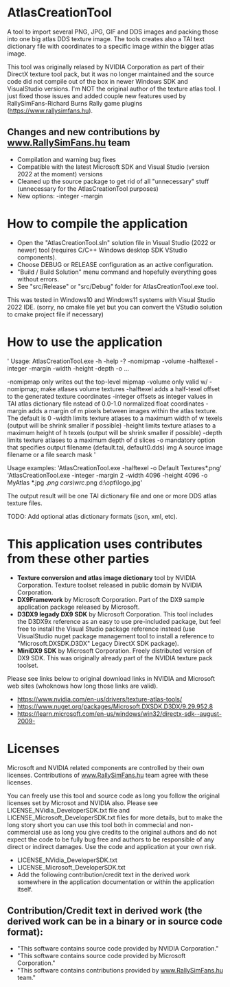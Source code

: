 # AtlasCreationTool

A tool to import several PNG, JPG, GIF and DDS images and packing those into one big atlas DDS texture image. The tools creates also a TAI text dictionary file with coordinates to a specific image within the bigger atlas image.

This tool was originally relased by NVIDIA Corporation as part of their DirectX texture tool pack, but it was no longer maintained and the source code did not compile out of the box in newer Windows SDK and VisualStudio versions. I'm NOT the original author of the texture atlas tool. I just fixed those issues and added couple new features used by RallySimFans-Richard Burns Rally game plugins (https://www.rallysimfans.hu). 

## Changes and new contributions by www.RallySimFans.hu team
- Compilation and warning bug fixes
- Compatible with the latest Microsoft SDK and Visual Studio (version 2022 at the moment) versions
- Cleaned up the source package to get rid of all "unnecessary" stuff (unnecessary for the AtlasCreationTool purposes)
- New options: -integer -margin

# How to compile the application
- Open the "AtlasCreationTool.sln" solution file in Visual Studio (2022 or newer) tool (requires C/C++ Windows desktop SDK VStudio components).
- Choose DEBUG or RELEASE configuration as an active configuration.
- "Build / Build Solution" menu command and hopefully everything goes without errors.
- See "src/Release" or "src/Debug" folder for AtlasCreationTool.exe tool.

This was tested in Windows10 and Windows11 systems with Visual Studio 2022 IDE.
(sorry, no cmake file yet but you can convert the VStudio solution to cmake project file if necessary)

# How to use the application

'
Usage: AtlasCreationTool.exe -h -help -? -nomipmap -volume -halftexel -integer -margin <m> -width <w> -height <h> -depth <d> -o <filename> <img1> <img2> <img3> ...

-nomipmap     only writes out the top-level mipmap
-volume       only valid w/ -nomipmap; make atlases volume textures
-halftexel    adds a half-texel offset to the generated texture coordinates
-integer      offsets as integer values in TAI atlas dictionary file nstead of 0.0-1.0 normalized float coordinates
-margin <m>   adds a margin of m pixels between images within the atlas texture. The default is 0
-width <w>    limits texture atlases to a maximum width of w texels (output will be shrink smaller if possible)
-height <h>   limits texture atlases to a maximum height of h texels (output will be shrink smaller if possible)
-depth <d>    limits texture atlases to a maximum depth of d slices
-o <filename> mandatory option that specifies output filename (default.tai, default0.dds)
img           A source image filename or a file search mask
'

Usage examples:
'AtlasCreationTool.exe -halftexel -o Default Textures\*.png'
'AtlasCreationTool.exe -integer -margin 2 -width 4096 -height 4096 -o MyAtlas *.jpg *.png cars\wrc*.png d:\opt\logo.jpg'

The output result will be one TAI dictionary file and one or more DDS atlas texture files.

TODO: Add optional atlas dictionary formats (json, xml, etc).

# This application uses contributes from these other parties

- **Texture conversion and atlas image dictionary** tool by NVIDIA Corporation. Texture toolset released in public domain by NVIDIA Corporation.
- **DX9Framework** by Microsoft Corporation. Part of the DX9 sample application package released by Microsoft.
- **D3DX9 legady DX9 SDK** by Microsoft Corporation. This tool includes the D3DX9x reference as an easy to use pre-included package, but feel free to install the Visual Studio package reference instead (use VisualStudio nuget package management tool to install a reference to "Microsoft.DXSDK.D3DX" Legacy DirectX SDK package).
- **MiniDX9 SDK** by Microsoft Corporation. Freely distributed version of DX9 SDK. This was originally already part of the NVIDIA texture pack toolset.

Please see links below to original download links in NVIDIA and Microsoft web sites (whoknows how long those links are valid).

- https://www.nvidia.com/en-us/drivers/texture-atlas-tools/
- https://www.nuget.org/packages/Microsoft.DXSDK.D3DX/9.29.952.8
- https://learn.microsoft.com/en-us/windows/win32/directx-sdk--august-2009-

# Licenses

Microsoft and NVIDIA related components are controlled by their own licenses. Contributions of www.RallySimFans.hu team agree with these licenses. 

You can freely use this tool and source code as long you follow the original licenses set by Microsot and NVIDIA also. Please see LICENSE_NVidia_DeveloperSDK.txt file and LICENSE_Microsoft_DeveloperSDK.txt files for more details, but to make the long story short you can use this tool both in commecial and non-commercial use as long you give credits to the original authors and do not expect the code to be fully bug free and authors to be responsible of any direct or indirect damages. Use the code and application at your own risk.
- LICENSE_NVidia_DeveloperSDK.txt
- LICENSE_Microsoft_DeveloperSDK.txt
- Add the following contribution/credit text in the derived work somewhere in the application documentation or within the application itself.

## Contribution/Credit text in derived work (the derived work can be in a binary or in source code format):
- "This software contains source code provided by NVIDIA Corporation."
- "This software contains source code provided by Microsoft Corporation."
- "This software contains contributions provided by www.RallySimFans.hu team."
